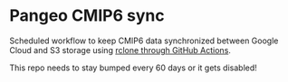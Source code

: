 # Pangeo CMIP6 sync
Scheduled workflow to keep CMIP6 data synchronized between Google Cloud and S3 storage using [rclone through GitHub Actions](https://github.com/wei/rclone).

This repo needs to stay bumped every 60 days or it gets disabled!
